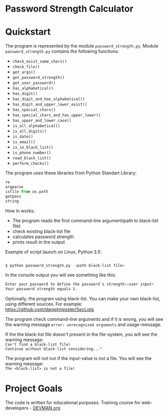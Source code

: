 # Password Strength Calculator

# Quickstart

The program is represented by the module ```password_strength.py```.
Module ```password_strength.py``` contains the following functions:

- ```check_exist_same_chars()```
- ```check_file()```
- ```get_args()```
- ```get_password_strength()```
- ```get_user_password()```
- ```has_alphabetical()```
- ```has_digit()```
- ```has_digit_and_has_alphabetical()```
- ```has_digit_and_upper_lower_exist()```
- ```has_special_chars()```
- ```has_special_chars_and_has_upper_lower()```
- ```has_upper_and_lower_case()```
- ```is_all_alphabetical()```
- ```is_all_digits()```
- ```is_date()```
- ```is_email()```
- ```is_in_black_list()```
- ```is_phone_number()```
- ```read_black_list()```
- ```perform_checks()```


The program uses these libraries from Python Standart Library:

```python
re
argparse
isfile from os.path 
getpass
string
```

How in works:
- The program reads the first command-line argument(path to black-list file)
- check existing black-list file
- calculates password strength
- prints result in the output

Example of script launch on Linux, Python 3.5:

```bash

$ python password_strength.py  <path black-list file>

```
In the console  output you will see something  like this:
```bash
Enter your password to define the password`s strength:<user input>
Your password strength equals 1.
```

Optionally, the program using black-list.
You can make your own black-list, using different sources. For example:
https://github.com/danielmiessler/SecLists

The program check command-line arguments and if it is wrong,  you will see the warning message 
```error: unrecognized arguments``` and usage-message.

If the the black-list file doesn't present in the file-system, you will see the warning message:<br/>
```Can't find a black-list file!```<br/>
```Continue without black-list considering..."```

The program will not run if the input-value is not a file.
You will see the warning message:<br/>```The <black-list> is not a file!```

# Project Goals

The code is written for educational purposes. Training course for web-developers - [DEVMAN.org](https://devman.org)




